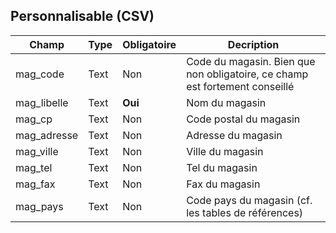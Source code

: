 ## Personnalisable (CSV)

|Champ|Type|Obligatoire|Decription|
|---|---|---|---|
|mag_code|Text|Non|Code du magasin. Bien que non obligatoire, ce champ est fortement conseillé|
|mag_libelle|Text|**Oui**|Nom du magasin|
|mag_cp|Text|Non|Code postal du magasin|
|mag_adresse|Text|Non|Adresse du magasin|
|mag_ville|Text|Non|Ville du magasin|
|mag_tel|Text|Non|Tel du magasin|
|mag_fax|Text|Non|Fax du magasin|
|mag_pays|Text|Non|Code pays du magasin (cf. les tables de références)|
